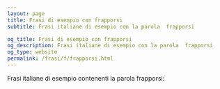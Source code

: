 ```yaml
---
layout: page
title: Frasi di esempio con frapporsi 
subtitle: Frasi italiane di esempio con la parola  frapporsi

og_title: Frasi di esempio con frapporsi 
og_description: Frasi italiane di esempio con la parola  frapporsi
og_type: website
permalink: /frasi/f/frapporsi.html
---
```


Frasi italiane di esempio contenenti la parola frapporsi:


